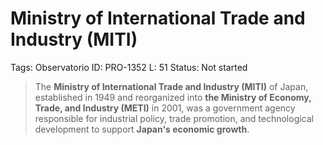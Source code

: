 # Ministry of International Trade and Industry (MITI)

Tags: Observatorio
ID: PRO-1352
L: 51
Status: Not started

> The **Ministry of International Trade and Industry (MITI)** of Japan, established in 1949 and reorganized into **the Ministry of Economy, Trade, and Industry (METI)** in 2001, was a government agency responsible for industrial policy, trade promotion, and technological development to support **Japan's economic growth**.
>